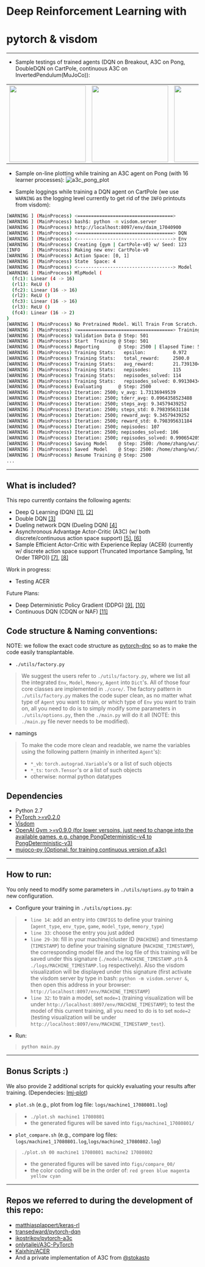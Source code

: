 # **Deep Reinforcement Learning** with
# **pytorch** & **visdom**
*******


* Sample testings of trained agents (DQN on Breakout, A3C on Pong, DoubleDQN on CartPole, continuous A3C on InvertedPendulum(MuJoCo)):
<table>
  <tr>
    <td><img src="/assets/breakout.gif?raw=true" width="200"></td>
    <td><img src="/assets/a3c_pong.gif?raw=true" width="200"></td>
    <td><img src="/assets/cartpole.gif?raw=true" width="200"></td>
    <td><img src="/assets/a3c_con.gif?raw=true" width="200"></td>
  </tr>
</table>

* Sample on-line plotting while training an A3C agent on Pong (with 16 learner processes):
![a3c_pong_plot](/assets/a3c_pong.png)

* Sample loggings while training a DQN agent on CartPole (we use ```WARNING``` as the logging level currently to get rid of the ```INFO``` printouts from visdom):
```bash
[WARNING ] (MainProcess) <===================================>
[WARNING ] (MainProcess) bash$: python -m visdom.server
[WARNING ] (MainProcess) http://localhost:8097/env/daim_17040900
[WARNING ] (MainProcess) <===================================> DQN
[WARNING ] (MainProcess) <-----------------------------------> Env
[WARNING ] (MainProcess) Creating {gym | CartPole-v0} w/ Seed: 123
[INFO    ] (MainProcess) Making new env: CartPole-v0
[WARNING ] (MainProcess) Action Space: [0, 1]
[WARNING ] (MainProcess) State  Space: 4
[WARNING ] (MainProcess) <-----------------------------------> Model
[WARNING ] (MainProcess) MlpModel (
  (fc1): Linear (4 -> 16)
  (rl1): ReLU ()
  (fc2): Linear (16 -> 16)
  (rl2): ReLU ()
  (fc3): Linear (16 -> 16)
  (rl3): ReLU ()
  (fc4): Linear (16 -> 2)
)
[WARNING ] (MainProcess) No Pretrained Model. Will Train From Scratch.
[WARNING ] (MainProcess) <===================================> Training ...
[WARNING ] (MainProcess) Validation Data @ Step: 501
[WARNING ] (MainProcess) Start  Training @ Step: 501
[WARNING ] (MainProcess) Reporting       @ Step: 2500 | Elapsed Time: 5.32397913933
[WARNING ] (MainProcess) Training Stats:   epsilon:          0.972
[WARNING ] (MainProcess) Training Stats:   total_reward:     2500.0
[WARNING ] (MainProcess) Training Stats:   avg_reward:       21.7391304348
[WARNING ] (MainProcess) Training Stats:   nepisodes:        115
[WARNING ] (MainProcess) Training Stats:   nepisodes_solved: 114
[WARNING ] (MainProcess) Training Stats:   repisodes_solved: 0.991304347826
[WARNING ] (MainProcess) Evaluating      @ Step: 2500
[WARNING ] (MainProcess) Iteration: 2500; v_avg: 1.73136949539
[WARNING ] (MainProcess) Iteration: 2500; tderr_avg: 0.0964358523488
[WARNING ] (MainProcess) Iteration: 2500; steps_avg: 9.34579439252
[WARNING ] (MainProcess) Iteration: 2500; steps_std: 0.798395631184
[WARNING ] (MainProcess) Iteration: 2500; reward_avg: 9.34579439252
[WARNING ] (MainProcess) Iteration: 2500; reward_std: 0.798395631184
[WARNING ] (MainProcess) Iteration: 2500; nepisodes: 107
[WARNING ] (MainProcess) Iteration: 2500; nepisodes_solved: 106
[WARNING ] (MainProcess) Iteration: 2500; repisodes_solved: 0.990654205607
[WARNING ] (MainProcess) Saving Model    @ Step: 2500: /home/zhang/ws/17_ws/pytorch-rl/models/daim_17040900.pth ...
[WARNING ] (MainProcess) Saved  Model    @ Step: 2500: /home/zhang/ws/17_ws/pytorch-rl/models/daim_17040900.pth.
[WARNING ] (MainProcess) Resume Training @ Step: 2500
...
```
*******


## What is included?
This repo currently contains the following agents:

- Deep Q Learning (DQN) [[1]](http://arxiv.org/abs/1312.5602), [[2]](http://home.uchicago.edu/~arij/journalclub/papers/2015_Mnih_et_al.pdf)
- Double DQN [[3]](http://arxiv.org/abs/1509.06461)
- Dueling network DQN (Dueling DQN) [[4]](https://arxiv.org/abs/1511.06581)
- Asynchronous Advantage Actor-Critic (A3C) (w/ both discrete/continuous action space support) [[5]](https://arxiv.org/abs/1602.01783), [[6]](https://arxiv.org/abs/1506.02438)
- Sample Efficient Actor-Critic with Experience Replay (ACER) (currently w/ discrete action space support (Truncated Importance Sampling, 1st Order TRPO)) [[7]](https://arxiv.org/abs/1611.01224), [[8]](https://arxiv.org/abs/1606.02647)

Work in progress:
- Testing ACER

Future Plans:
- Deep Deterministic Policy Gradient (DDPG) [[9]](http://arxiv.org/abs/1509.02971), [[10]](http://proceedings.mlr.press/v32/silver14.pdf)
- Continuous DQN (CDQN or NAF) [[11]](http://arxiv.org/abs/1603.00748)


## Code structure & Naming conventions:
NOTE: we follow the exact code structure as [pytorch-dnc](https://github.com/jingweiz/pytorch-dnc) so as to make the code easily transplantable.
* ```./utils/factory.py```
> We suggest the users refer to ```./utils/factory.py```,
 where we list all the integrated ```Env```, ```Model```,
 ```Memory```, ```Agent``` into ```Dict```'s.
 All of those four core classes are implemented in ```./core/```.
 The factory pattern in ```./utils/factory.py``` makes the code super clean,
 as no matter what type of ```Agent``` you want to train,
 or which type of ```Env``` you want to train on,
 all you need to do is to simply modify some parameters in ```./utils/options.py```,
 then the ```./main.py``` will do it all (NOTE: this ```./main.py``` file never needs to be modified).
* namings
> To make the code more clean and readable, we name the variables using the following pattern (mainly in inherited ```Agent```'s):
> * ```*_vb```: ```torch.autograd.Variable```'s or a list of such objects
> * ```*_ts```: ```torch.Tensor```'s or a list of such objects
> * otherwise: normal python datatypes


## Dependencies
- Python 2.7
- [PyTorch >=v0.2.0](http://pytorch.org/)
- [Visdom](https://github.com/facebookresearch/visdom)
- [OpenAI Gym >=v0.9.0 (for lower versoins, just need to change into the available games, e.g. change PongDeterministic-v4 to PongDeterministic-v3)](https://github.com/openai/gym)
- [mujoco-py (Optional: for training continuous version of a3c)](https://github.com/openai/mujoco-py)
*******


## How to run:
You only need to modify some parameters in ```./utils/options.py``` to train a new configuration.

* Configure your training in ```./utils/options.py```:
> * ```line 14```: add an entry into ```CONFIGS``` to define your training (```agent_type```, ```env_type```, ```game```, ```model_type```, ```memory_type```)
> * ```line 33```: choose the entry you just added
> * ```line 29-30```: fill in your machine/cluster ID (```MACHINE```) and timestamp (```TIMESTAMP```) to define your training signature (```MACHINE_TIMESTAMP```),
 the corresponding model file and the log file of this training will be saved under this signature (```./models/MACHINE_TIMESTAMP.pth``` & ```./logs/MACHINE_TIMESTAMP.log``` respectively).
 Also the visdom visualization will be displayed under this signature (first activate the visdom server by type in bash: ```python -m visdom.server &```, then open this address in your browser: ```http://localhost:8097/env/MACHINE_TIMESTAMP```)
> * ```line 32```: to train a model, set ```mode=1``` (training visualization will be under ```http://localhost:8097/env/MACHINE_TIMESTAMP```); to test the model of this current training, all you need to do is to set ```mode=2``` (testing visualization will be under ```http://localhost:8097/env/MACHINE_TIMESTAMP_test```).

* Run:
> ```python main.py```
*******


## Bonus Scripts :)
We also provide 2 additional scripts for quickly evaluating your results after training. (Dependecies: [lmj-plot](https://github.com/lmjohns3/py-plot))
* ```plot.sh``` (e.g., plot from log file: ```logs/machine1_17080801.log```)
> * ```./plot.sh machine1 17080801```
> * the generated figures will be saved into ```figs/machine1_17080801/```
* ```plot_compare.sh``` (e.g., compare log files: ```logs/machine1_17080801.log```,```logs/machine2_17080802.log```)
> ```./plot.sh 00 machine1 17080801 machine2 17080802```
> * the generated figures will be saved into ```figs/compare_00/```
> * the color coding will be in the order of: ```red green blue magenta yellow cyan```
*******


## Repos we referred to during the development of this repo:
* [matthiasplappert/keras-rl](https://github.com/matthiasplappert/keras-rl)
* [transedward/pytorch-dqn](https://github.com/transedward/pytorch-dqn)
* [ikostrikov/pytorch-a3c](https://github.com/ikostrikov/pytorch-a3c)
* [onlytailei/A3C-PyTorch](https://github.com/onlytailei/A3C-PyTorch)
* [Kaixhin/ACER](https://github.com/Kaixhin/ACER)
* And a private implementation of A3C from [@stokasto](https://github.com/stokasto)

